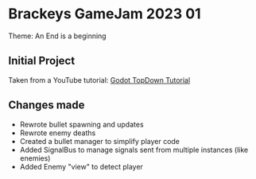 # Brackeys GameJam 2023 01 

Theme: An End is a beginning

## Initial Project 

Taken from a YouTube tutorial: [Godot TopDown Tutorial](https://www.youtube.com/watch?v=HycyFNQfqI0)


## Changes made

- Rewrote bullet spawning and updates
- Rewrote enemy deaths
- Created a bullet manager to simplify player code
- Added SignalBus to manage signals sent from multiple instances (like enemies)
- Added Enemy "view" to detect player